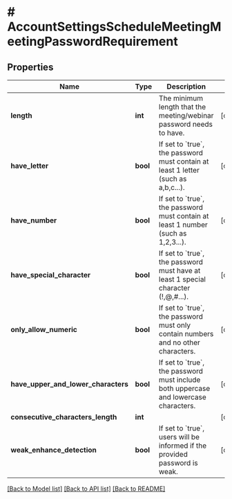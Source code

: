 # # AccountSettingsScheduleMeetingMeetingPasswordRequirement

## Properties

Name | Type | Description | Notes
------------ | ------------- | ------------- | -------------
**length** | **int** | The minimum length that the meeting/webinar password needs to have. | [optional] 
**have_letter** | **bool** | If set to &#x60;true&#x60;, the password must contain at least 1 letter (such as a,b,c...). | [optional] 
**have_number** | **bool** | If set to &#x60;true&#x60;, the password must contain at least 1 number (such as 1,2,3...). | [optional] 
**have_special_character** | **bool** | If set to &#x60;true&#x60;, the password must have at least 1 special character (!,@,#...). | [optional] 
**only_allow_numeric** | **bool** | If set to &#x60;true&#x60;, the password must only contain numbers and no other characters. | [optional] 
**have_upper_and_lower_characters** | **bool** | If set to &#x60;true&#x60;, the password must include both uppercase and lowercase characters. | [optional] 
**consecutive_characters_length** | **int** |  | [optional] 
**weak_enhance_detection** | **bool** | If set to &#x60;true&#x60;, users will be informed if the provided password is weak. | [optional] 

[[Back to Model list]](../../README.md#documentation-for-models) [[Back to API list]](../../README.md#documentation-for-api-endpoints) [[Back to README]](../../README.md)



